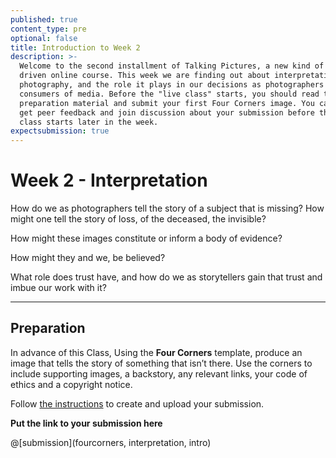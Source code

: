 ```yaml
---
published: true
content_type: pre
optional: false
title: Introduction to Week 2
description: >-
  Welcome to the second installment of Talking Pictures, a new kind of socially
  driven online course. This week we are finding out about interpretation in
  photography, and the role it plays in our decisions as photographers and
  consumers of media. Before the "live class" starts, you should read the
  preparation material and submit your first Four Corners image. You can then
  get peer feedback and join discussion about your submission before the live
  class starts later in the week.
expectsubmission: true
---
```

# Week 2 - Interpretation

How do we as photographers tell the story of a subject that is missing? How might one tell the story of loss, of the deceased, the invisible?

How might these images constitute or inform a body of evidence?

How might they and we, be believed?

What role does trust have, and how do we as storytellers gain that trust and imbue our work with it?

----

## Preparation

In advance of this Class, Using the **Four Corners** template, produce an image that tells the story of something that isn’t there. Use the corners to include supporting images, a backstory, any relevant links, your code of ethics and a copyright notice.

Follow [the instructions](/fourcorners.md) to create and upload your submission.

**Put the link to your submission here**

@[submission](fourcorners, interpretation, intro)
